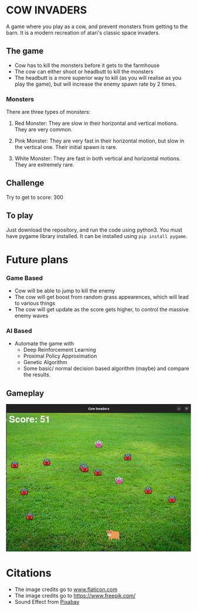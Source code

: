 # COW INVADERS
A game where you play as a cow, and prevent monsters from getting to the barn. It is a modern recreation of atari's classic space invaders.

## The game
- Cow has to kill the monsters before it gets to the farmhouse
- The cow can either shoot or headbutt to kill the monsters
- The headbutt is a more superior way to kill (as you will realise as you play the game), but will increase the enemy spawn rate by 2 times.

### Monsters
There are three types of monsters:
1. Red Monster: They are slow in their horizontal and vertical motions. They are very common.
   
2. Pink Monster: They are very fast in their horizontal motion, but slow in the vertical one. Their initial spawn is rare.

3. White Monster: They are fast in both vertical and horizontal motions. They are extremely rare. 

## Challenge
Try to get to score: 300

## To play
Just download the repository, and run the code using python3. You must have pygame library installed. It can be installed using ```pip install pygame```.

# Future plans

### Game Based
- Cow will be able to jump to kill the enemy
- The cow will get boost from random grass appearences, which will lead to various things
- The cow will get update as the score gets higher, to control the massive enemy waves
  
### AI Based
- Automate the game with
    - Deep Reinforcement Learning
    - Proximal Policy Approximation
    - Genetic Algorithm
    - Some basic/ normal decision based algorithm (maybe)
and compare the results.

## Gameplay
![Alt text](<Screenshot from 2023-12-10 08-10-27.png>)

# Citations
- The image credits go to <a href="https://www.flaticon.com" title="flaticon">www.flaticon.com</a>
- The image credits go to https://www.freepik.com/
- Sound Effect from <a href="https://pixabay.com/?utm_source=link-attribution&utm_medium=referral&utm_campaign=music&utm_content=68027">Pixabay</a>